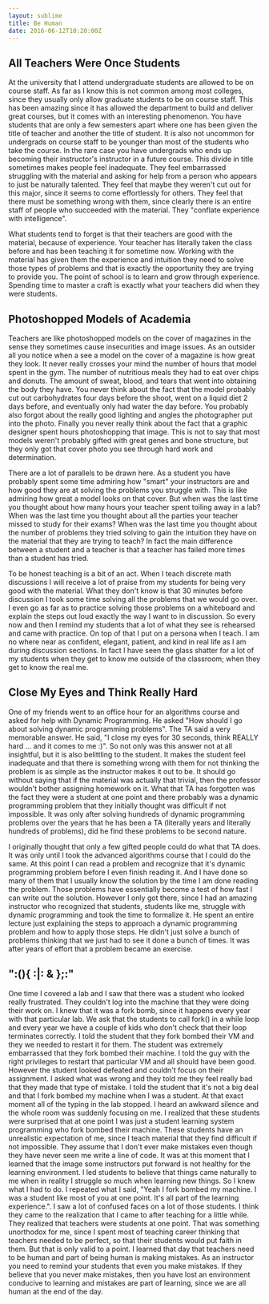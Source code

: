 ```yaml
---
layout: sublime
title: Be Human
date: 2016-06-12T10:20:00Z
---
```


## All Teachers Were Once Students

At the university that I attend undergraduate students are allowed to be on course staff. As far as I know this is not common among most colleges, since they usually only allow graduate students to be on course staff. This has been amazing since it has allowed the department to build and deliver great courses, but it comes with an interesting phenomenon. You have students that are only a few semesters apart where one has been given the title of teacher and another the title of student. It is also not uncommon for undergrads on course staff to be younger than most of the students who take the course. In the rare case you have undergrads who ends up becoming their instructor's instructor in a future course. This divide in title sometimes makes people feel inadequate. They feel embarrassed struggling with the material and asking for help from a person who appears to just be naturally talented. They feel that maybe they weren't cut out for this major, since it seems to come effortlessly for others. They feel that there must be something wrong with them, since clearly there is an entire staff of people who succeeded with the material. They "conflate experience with intelligence".

What students tend to forget is that their teachers are good with the material, because of experience. Your teacher has literally taken the class before and has been teaching it for sometime now. Working with the material has given them the experience and intuition they need to solve those types of problems and that is exactly the opportunity they are trying to provide you. The point of school is to learn and grow through experience. Spending time to master a craft is exactly what your teachers did when they were students.

## Photoshopped Models of Academia

Teachers are like photoshopped models on the cover of magazines in the sense they sometimes cause insecurities and image issues. As an outsider all you notice when a see a model on the cover of a magazine is how great they look. It never really crosses your mind the number of hours that model spent in the gym. The number of nutritious meals they had to eat over chips and donuts. The amount of sweat, blood, and tears that went into obtaining the body they have. You never think about the fact that the model probably cut out carbohydrates four days before the shoot, went on a liquid diet 2 days before, and eventually only had water the day before. You probably also forgot about the really good lighting and angles the photographer put into the photo. Finally you never really think about the fact that a graphic designer spent hours photoshopping that image. This is not to say that most models weren't probably gifted with great genes and bone structure, but they only got that cover photo you see through hard work and determination.

There are a lot of parallels to be drawn here. As a student you have probably spent some time admiring how "smart" your instructors are and how good they are at solving the problems you struggle with. This is like admiring how great a model looks on that cover. But when was the last time you thought about how many hours your teacher spent toiling away in a lab? When was the last time you thought about all the parties your teacher missed to study for their exams? When was the last time you thought about the number of problems they tried solving to gain the intuition they have on the material that they are trying to teach? In fact the main difference between a student and a teacher is that a teacher has failed more times than a student has tried.

To be honest teaching is a bit of an act. When I teach discrete math discussions I will receive a lot of praise from my students for being very good with the material. What they don't know is that 30 minutes before discussion I took some time solving all the problems that we would go over. I even go as far as to practice solving those problems on a whiteboard and explain the steps out loud exactly the way I want to in discussion. So every now and then I remind my students that a lot of what they see is rehearsed and came with practice. On top of that I put on a persona when I teach. I am no where near as confident, elegant, patient, and kind in real life as I am during discussion sections. In fact I have seen the glass shatter for a lot of my students when they get to know me outside of the classroom; when they get to know the real me.

## Close My Eyes and Think Really Hard

One of my friends went to an office hour for an algorithms course and asked for help with Dynamic Programming. He asked "How should I go about solving dynamic programming problems". The TA said a very memorable answer. He said, "I close my eyes for 30 seconds, think REALLY hard ... and it comes to me :)". So not only was this answer not at all insightful, but it is also belittling to the student. It makes the student feel inadequate and that there is something wrong with them for not thinking the problem is as simple as the instructor makes it out to be. It should go without saying that if the material was actually that trivial, then the professor wouldn't bother assigning homework on it. What that TA has forgotten was the fact they were a student at one point and there probably was a dynamic programming problem that they initially thought was difficult if not impossible. It was only after solving hundreds of dynamic programming problems over the years that he has been a TA (literally years and literally hundreds of problems), did he find these problems to be second nature.

I originally thought that only a few gifted people could do what that TA does. It was only until I took the advanced algorithms course that I could do the same. At this point I can read a problem and recognize that it's dynamic programming problem before I even finish reading it. And I have done so many of them that I usually know the solution by the time I am done reading the problem. Those problems have essentially become a test of how fast I can write out the solution. However I only got there, since I had an amazing instructor who recognized that students, students like me, struggle with dynamic programming and took the time to formalize it. He spent an entire lecture just explaining the steps to approach a dynamic programming problem and how to apply those steps. He didn't just solve a bunch of problems thinking that we just had to see it done a bunch of times. It was after years of effort that a problem became an exercise.

## ":(){ :|: & };:"

One time I covered a lab and I saw that there was a student who looked really frustrated. They couldn't log into the machine that they were doing their work on. I knew that it was a fork bomb, since it happens every year with that particular lab. We ask that the students to call fork() in a while loop and every year we have a couple of kids who don't check that their loop terminates correctly. I told the student that they fork bombed their VM and they we needed to restart it for them. The student was extremely embarrassed that they fork bombed their machine. I told the guy with the right privileges to restart that particular VM and all should have been good. However the student looked defeated and couldn't focus on their assignment. I asked what was wrong and they told me they feel really bad that they made that type of mistake. I told the student that it's not a big deal and that I fork bombed my machine when I was a student. At that exact moment all of the typing in the lab stopped. I heard an awkward silence and the whole room was suddenly focusing on me. I realized that these students were surprised that at one point I was just a student learning system programming who fork bombed their machine. These students have an unrealistic expectation of me, since I teach material that they find difficult if not impossible. They assume that I don't ever make mistakes even though they have never seen me write a line of code. It was at this moment that I learned that the image some instructors put forward is not healthy for the learning environment. I led students to believe that things came naturally to me when in reality I struggle so much when learning new things. So I knew what I had to do. I repeated what I said, "Yeah I fork bombed my machine. I was a student like most of you at one point. It's all part of the learning experience.". I saw a lot of confused faces on a lot of those students. I think they came to the realization that I came to after teaching for a little while. They realized that teachers were students at one point. That was something unorthodox for me, since I spent most of teaching career thinking that teachers needed to be perfect, so that their students would put faith in them. But that is only valid to a point. I learned that day that teachers need to be human and part of being human is making mistakes. As an instructor you need to remind your students that even you make mistakes. If they believe that you never make mistakes, then you have lost an environment conducive to learning and mistakes are part of learning, since we are all human at the end of the day.

